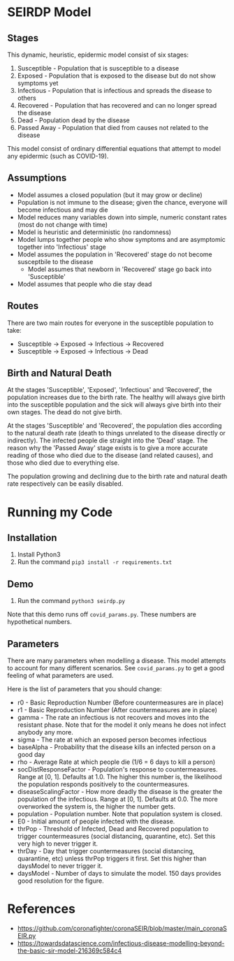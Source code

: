 SEIRDP Model
=======

Stages
-----------
This dynamic, heuristic, epidermic model consist of six stages:
1. Susceptible - Population that is susceptible to a disease
2. Exposed - Population that is exposed to the disease but do not show symptoms yet
3. Infectious - Population that is infectious and spreads the disease to others
4. Recovered - Population that has recovered and can no longer spread the disease
5. Dead - Population dead by the disease
6. Passed Away - Population that died from causes not related to the disease

This model consist of ordinary differential equations that attempt to model any epidermic (such as COVID-19).

Assumptions
-----------
* Model assumes a closed population (but it may grow or decline)
* Population is not immune to the disease; given the chance, everyone will become infectious and may die
* Model reduces many variables down into simple, numeric constant rates (most do not change with time)
* Model is heuristic and deterministic (no randomness)
* Model lumps together people who show symptoms and are asymptomic together into 'Infectious' stage
* Model assumes the population in 'Recovered' stage do not become susceptbile to the disease
  * Model assumes that newborn in 'Recovered' stage go back into 'Susceptible'
* Model assumes that people who die stay dead

Routes
-----------
There are two main routes for everyone in the susceptible population to take:
* Susceptible -> Exposed -> Infectious -> Recovered
* Susceptible -> Exposed -> Infectious -> Dead

Birth and Natural Death
-----------
At the stages 'Susceptible', 'Exposed', 'Infectious' and 'Recovered', the population increases due to the birth rate. The healthy will always give birth into the susceptible population and the sick will always give birth into their own stages. The dead do not give birth.

At the stages 'Susceptible' and 'Recovered', the population dies according to the natural death rate (death to things unrelated to the disease directly or indirectly). The infected people die straight into the 'Dead' stage. The reason why the 'Passed Away' stage exists is to give a more accurate reading of those who died due to the disease (and related causes), and those who died due to everything else.

The population growing and declining due to the birth rate and natural death rate respectively can be easily disabled.

Running my Code
=======

Installation
-----------
1. Install Python3
2. Run the command `pip3 install -r requirements.txt`

Demo
-----------
1. Run the command `python3 seirdp.py`

Note that this demo runs off `covid_params.py`. These numbers are hypothetical numbers.

Parameters
-----------
There are many parameters when modelling a disease. This model attempts to account for many different scenarios. See `covid_params.py` to get a good feeling of what parameters are used.

Here is the list of parameters that you should change:
* r0 - Basic Reproduction Number (Before countermeasures are in place)
* r1 - Basic Reproduction Number (After countermeasures are in place)
* gamma - The rate an infectious is not recovers and moves into the resistant phase. Note that for the model it only means he does not infect anybody any more.
* sigma - The rate at which an exposed person becomes infectious
* baseAlpha - Probability that the disease kills an infected person on a good day
* rho - Average Rate at which people die (1/6 = 6 days to kill a person)
* socDistResponseFactor - Population's response to countermeasures. Range at [0, 1]. Defaults at 1.0. The higher this number is, the likelihood the population responds positively to the countermeasures. 
* diseaseScalingFactor - How more deadly the disease is the greater the population of the infectious. Range at [0, 1]. Defaults at 0.0. The more overworked the system is, the higher the number gets.
* population - Population number. Note that population system is closed.
* E0 - Initial amount of people infected with the disease.
* thrPop - Threshold of Infected, Dead and Recovered population to trigger countermeasures (social distancing, quarantine, etc). Set this very high to never trigger it.
* thrDay - Day that trigger countermeasures (social distancing, quarantine, etc) unless thrPop triggers it first. Set this higher than daysModel to never trigger it.
* daysModel - Number of days to simulate the model. 150 days provides good resolution for the figure.

References
=======
* https://github.com/coronafighter/coronaSEIR/blob/master/main_coronaSEIR.py
* https://towardsdatascience.com/infectious-disease-modelling-beyond-the-basic-sir-model-216369c584c4
